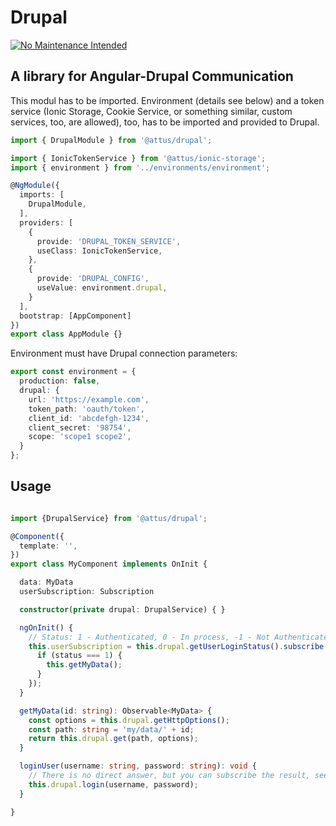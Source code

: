 # Drupal

[![No Maintenance Intended](http://unmaintained.tech/badge.svg)](http://unmaintained.tech/)

## A library for Angular-Drupal Communication

This modul has to be imported. 
Environment (details see below) and a token service (Ionic Storage, Cookie Service, or something similar, custom services, too, are allowed), too, has to be imported and provided to Drupal. 

```ts
import { DrupalModule } from '@attus/drupal';

import { IonicTokenService } from '@attus/ionic-storage';
import { environment } from '../environments/environment';

@NgModule({
  imports: [
    DrupalModule,
  ],
  providers: [
    {
      provide: 'DRUPAL_TOKEN_SERVICE',
      useClass: IonicTokenService,
    },
    {
      provide: 'DRUPAL_CONFIG',
      useValue: environment.drupal,
    }
  ],
  bootstrap: [AppComponent]
})
export class AppModule {}
```

Environment must have Drupal connection parameters:
```ts
export const environment = {
  production: false,
  drupal: {
    url: 'https://example.com',
    token_path: 'oauth/token',
    client_id: 'abcdefgh-1234',
    client_secret: '98754',
    scope: 'scope1 scope2',
  }
};
```

## Usage

```ts

import {DrupalService} from '@attus/drupal';

@Component({
  template: '',
})
export class MyComponent implements OnInit {

  data: MyData
  userSubscription: Subscription

  constructor(private drupal: DrupalService) { }

  ngOnInit() {
    // Status: 1 - Authenticated, 0 - In process, -1 - Not Authenticated
    this.userSubscription = this.drupal.getUserLoginStatus().subscribe(status => {
      if (status === 1) {
        this.getMyData();
      }
    });
  }

  getMyData(id: string): Observable<MyData> {
    const options = this.drupal.getHttpOptions();
    const path: string = 'my/data/' + id;
    return this.drupal.get(path, options);
  }

  loginUser(username: string, password: string): void {
    // There is no direct answer, but you can subscribe the result, see getUserLoginStatus()
    this.drupal.login(username, password);
  }

}
```
